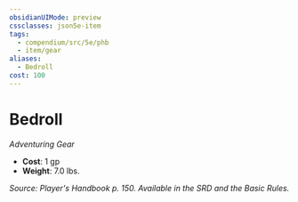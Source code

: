 ```yaml
---
obsidianUIMode: preview
cssclasses: json5e-item
tags:
  - compendium/src/5e/phb
  - item/gear
aliases:
  - Bedroll
cost: 100
---
```

# Bedroll
*Adventuring Gear*  

- **Cost**: 1 gp
- **Weight**: 7.0 lbs.

*Source: Player's Handbook p. 150. Available in the SRD and the Basic Rules.*
